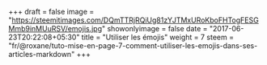 +++
draft = false
image = "https://steemitimages.com/DQmTTRjRQiUg81zYJTMxURoKboFHTogFESGMmb9inMUuRSV/emojis.jpg"
showonlyimage = false
date = "2017-06-23T20:22:08+05:30"
title = "Utiliser les émojis"
weight = 7
steem = "fr/@roxane/tuto-mise-en-page-7-comment-utiliser-les-emojis-dans-ses-articles-markdown"
+++

<!--more-->

